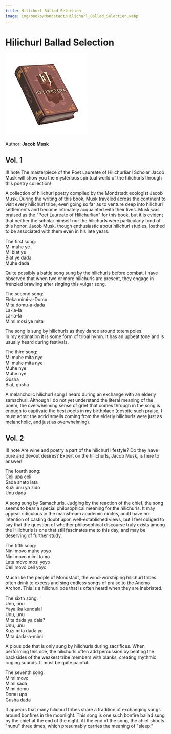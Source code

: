 ```yaml
---
title: Hilichurl Ballad Selection
image: img/books/Mondstadt/Hilichurl_Ballad_Selection.webp
---
```


# Hilichurl Ballad Selection

![Book Image](../../img/books/Mondstadt/Hilichurl_Ballad_Selection.webp)

Author: **Jacob Musk**
  
## Vol. 1  

!!! note
    The masterpiece of the Poet Laureate of Hilichurlian! Scholar Jacob Musk will show you the mysterious spiritual world of the hilichurls through this poetry collection!

A collection of hilichurl poetry compiled by the Mondstadt ecologist Jacob Musk. During the writing of this book, Musk traveled across the continent to visit every hilichurl tribe, even going so far as to venture deep into hilichurl settlements and become intimately acquainted with their lives. Musk was praised as the "Poet Laureate of Hilichurlian" for this book, but it is evident that neither the scholar himself nor the hilichurls were particularly fond of this honor. Jacob Musk, though enthusiastic about hilichurl studies, loathed to be associated with them even in his late years.  
  
The first song:  
Mi muhe ye  
Mi biat ye  
Biat ye dada  
Muhe dada  
  
Quite possibly a battle song sung by the hilichurls before combat. I have observed that when two or more hilichurls are present, they engage in frenzied brawling after singing this vulgar song.  
  
The second song:  
Eleka mimi-a-Domu  
Mita domu-a-dada  
La-la-la  
La-la-la  
Mimi mosi ye mita  
  
The song is sung by hilichurls as they dance around totem poles.  
In my estimation it is some form of tribal hymn. It has an upbeat tone and is usually heard during festivals.  
  
The third song:  
Mi muhe mita nye  
Mi muhe mita nye  
Muhe nye  
Muhe nye  
Gusha  
Biat, gusha  
  
A melancholic hilichurl song I heard during an exchange with an elderly samachurl. Although I do not yet understand the literal meaning of the poem, the overwhelming sense of grief that comes through in the song is enough to captivate the best poets in my birthplace (despite such praise, I must admit the acrid smells coming from the elderly hilichurls were just as melancholic, and just as overwhelming).  
  
## Vol. 2  

!!! note
    Are wine and poetry a part of the hilichurl lifestyle? Do they have pure and devout desires? Expert on the hilichurls, Jacob Musk, is here to answer!

The fourth song:  
Celi upa celi  
Sada shato lata  
Kuzi unu ya zido  
Unu dada  
  
A song sung by Samachurls. Judging by the reaction of the chief, the song seems to bear a special philosophical meaning for the hilichurls. It may appear ridiculous in the mainstream academic circles, and I have no intention of casting doubt upon well-established views, but I feel obliged to say that the question of whether philosophical discourse truly exists among the Hilichurls is one that still fascinates me to this day, and may be deserving of further study.  
  
The fifth song:  
Nini movo muhe yoyo  
Nini movo mimi tomo  
Lata movo mosi yoyo  
Celi movo celi yoyo  
  
Much like the people of Mondstadt, the wind-worshiping hilichurl tribes often drink to excess and sing endless songs of praise to the Anemo Archon. This is a hilichurl ode that is often heard when they are inebriated.  
  
The sixth song:  
Unu, unu  
Yaya ika kundala!  
Unu, unu  
Mita dada ya dala?  
Unu, unu  
Kuzi mita dada ye  
Mita dada-a-mimi  
  
A pious ode that is only sung by hilichurls during sacrifices. When performing this ode, the hilichurls often add percussion by beating the backsides of the weakest tribe members with planks, creating rhythmic ringing sounds. It must be quite painful.  
  
The seventh song:  
Mimi movo  
Mimi sada  
Mimi domu  
Domu upa  
Gusha dada  
  
It appears that many hilichurl tribes share a tradition of exchanging songs around bonfires in the moonlight. This song is one such bonfire ballad sung by the chief at the end of the night. At the end of the song, the chief shouts "nunu" three times, which presumably carries the meaning of "sleep."